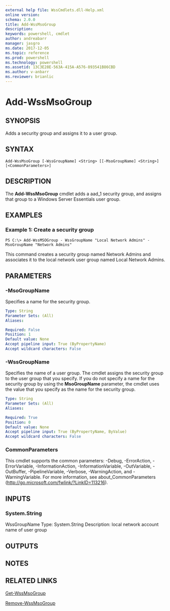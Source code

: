 ```yaml
---
external help file: WssCmdlets.dll-Help.xml
online version: 
schema: 2.0.0
title: Add-WssMsoGroup
description: 
keywords: powershell, cmdlet
author: andreabarr
manager: jasgro
ms.date: 2017-12-05
ms.topic: reference
ms.prod: powershell
ms.technology: powershell
ms.assetid: 13C3E28E-563A-415A-A576-893541B86CBD
ms.author: v-anbarr
ms.reviewer: brianlic
---
```


# Add-WssMsoGroup

## SYNOPSIS
Adds a security group and assigns it to a user group.

## SYNTAX

```
Add-WssMsoGroup [-WssGroupName] <String> [[-MsoGroupName] <String>] [<CommonParameters>]
```

## DESCRIPTION
The **Add-WssMsoGroup** cmdlet adds a aad_1 security group, and assigns that group to a Windows Server Essentials user group.

## EXAMPLES

### Example 1: Create a security group
```
PS C:\> Add-WssMSOGroup - WssGroupName "Local Network Admins" -MsoGroupName "Network Admins"
```

This command creates a security group named Network Admins and associates it to the local network user group named Local Network Admins.

## PARAMETERS

### -MsoGroupName
Specifies a name for the security group.

```yaml
Type: String
Parameter Sets: (All)
Aliases: 

Required: False
Position: 1
Default value: None
Accept pipeline input: True (ByPropertyName)
Accept wildcard characters: False
```

### -WssGroupName
Specifies the name of a user group.
The cmdlet assigns the security group to the user group that you specify.
If you do not specify a name for the security group by using the **MsoGroupName** parameter, the cmdlet uses the value that you specify as the name for the security group.

```yaml
Type: String
Parameter Sets: (All)
Aliases: 

Required: True
Position: 0
Default value: None
Accept pipeline input: True (ByPropertyName, ByValue)
Accept wildcard characters: False
```

### CommonParameters
This cmdlet supports the common parameters: -Debug, -ErrorAction, -ErrorVariable, -InformationAction, -InformationVariable, -OutVariable, -OutBuffer, -PipelineVariable, -Verbose, -WarningAction, and -WarningVariable. For more information, see about_CommonParameters (http://go.microsoft.com/fwlink/?LinkID=113216).

## INPUTS

### System.String
WssGroupName
Type: System.String
Description: local network account name of user group

## OUTPUTS

## NOTES

## RELATED LINKS

[Get-WssMsoGroup](./Get-WssMsoGroup.md)

[Remove-WssMsoGroup](./Remove-WssMsoGroup.md)

